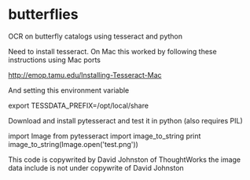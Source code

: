 # butterflies
OCR on butterfly catalogs using tesseract and python

Need to install tesseract. On Mac this worked by following these instructions using Mac ports

http://emop.tamu.edu/Installing-Tesseract-Mac

And setting this environment variable

export TESSDATA_PREFIX=/opt/local/share

Download and install pytesseract and test it in python
(also requires PIL)

import Image
from pytesseract import image_to_string
print image_to_string(Image.open('test.png'))

This code is copywrited by David Johnston of ThoughtWorks
the image data include is not under copywrite of David Johnston
